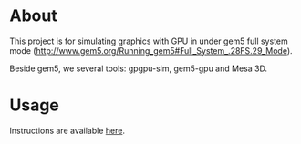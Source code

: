 About
==================

This project is for simulating graphics with GPU in under gem5 full system mode (http://www.gem5.org/Running_gem5#Full_System_.28FS.29_Mode). 

Beside gem5, we several tools: gpgpu-sim, gem5-gpu and Mesa 3D. 

Usage
=====

Instructions are available [here](USAGE.markdown).
